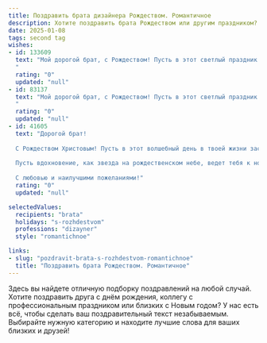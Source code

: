 ```yaml
---
title: Поздравить брата дизайнера Рождеством. Романтичное
description: Хотите поздравить брата Рождеством или другим праздником? Наш ИИ создаст незабываемое поздравление, а вы обязательно выделитесь среди других.  
date: 2025-01-08
tags: second tag
wishes:
- id: 133609
  text: "Мой дорогой брат, с Рождеством! Пусть в этот светлый праздник в твою жизнь, полную ярких красок и креативных идей, войдет настоящее чудо.  Пусть твоё сердце наполнится той же теплотой и нежностью, которую ты вкладываешь в свои великолепные дизайнерские работы. Желаю тебе вдохновения, безграничного счастья и любви, пусть все твои мечты, словно волшебные эскизы, превратятся в прекрасную реальность.
  "
  rating: "0"
  updated: "null"
- id: 83137
  text: "Мой дорогой брат, с Рождеством! Пусть в этот светлый праздник в твою жизнь войдет волшебство, а вдохновение, словно рождественская звезда, будет всегда освещать твой творческий путь дизайнера. Желаю тебе бесконечного потока идей, радости от воплощения самых смелых замыслов и, конечно же, любви и счастья, которые согреют твоё сердце теплом ярче, чем рождественский камин.
  "
  rating: "0"
  updated: "null"
- id: 41605
  text: "Дорогой брат!
  
  С Рождеством Христовым! Пусть в этот волшебный день в твоей жизни засияют самые яркие идеи, как снежинки, падающие с небес. Ты — настоящий творец, и я уверен, что каждый новый проект будет наполнен гармонией и любовью, как рождественская ночь.
  
  Пусть вдохновение, как звезда на рождественском небе, ведет тебя к новым вершинам, а каждый штрих в твоём творчестве будет отражать красоту мира и теплоту твоей души. Желаю счастья, здоровья и творческих успехов, чтобы твоя жизнь была такой же яркой и насыщенной, как самые смелые дизайнерские мечты!
  
  С любовью и наилучшими пожеланиями!"
  rating: "0"
  updated: "null"

selectedValues:
  recipients: "brata"
  holidays: "s-rozhdestvom"
  professions: "dizayner"
  style: "romantichnoe"

links:
- slug: "pozdravit-brata-s-rozhdestvom-romantichnoe"
  title: "Поздравить брата Рождеством. Романтичное"
---
```


Здесь вы найдете отличную подборку поздравлений на любой случай.
Хотите поздравить друга с днём рождения, коллегу с профессиональным праздником или близких с Новым годом? У нас есть всё, чтобы сделать ваш поздравительный текст незабываемым. Выбирайте нужную категорию и находите лучшие слова для ваших близких и друзей!
